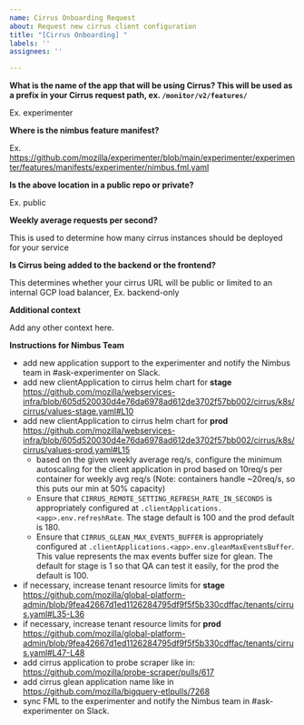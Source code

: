 ```yaml
---
name: Cirrus Onboarding Request
about: Request new cirrus client configuration
title: "[Cirrus Onboarding] "
labels: ''
assignees: ''

---
```


**What is the name of the app that will be using Cirrus? This will be used as a prefix in your Cirrus request path, ex. `/monitor/v2/features/`**

Ex. experimenter

**Where is the nimbus feature manifest?**

Ex. https://github.com/mozilla/experimenter/blob/main/experimenter/experimenter/features/manifests/experimenter/nimbus.fml.yaml

**Is the above location in a public repo or private?**

Ex. public

**Weekly average requests per second?**

This is used to determine how many cirrus instances should be deployed for your service

**Is Cirrus being added to the backend or the frontend?**

This determines whether your cirrus URL will be public or limited to an internal GCP load balancer, Ex. backend-only

**Additional context**

Add any other context here.

**Instructions for Nimbus Team**
- add new application support to the experimenter and notify the Nimbus team in #ask-experimenter on Slack.
- add new clientApplication to cirrus helm chart for **stage** https://github.com/mozilla/webservices-infra/blob/605d520030d4e76da6978ad612de3702f57bb002/cirrus/k8s/cirrus/values-stage.yaml#L10
- add new clientApplication to cirrus helm chart for **prod** https://github.com/mozilla/webservices-infra/blob/605d520030d4e76da6978ad612de3702f57bb002/cirrus/k8s/cirrus/values-prod.yaml#L15
   - based on the given weekly average req/s, configure the minimum autoscaling for the client application in prod based on 10req/s per container for weekly avg req/s (Note: containers handle ~20req/s, so this puts our min at 50% capacity)
   - Ensure that `CIRRUS_REMOTE_SETTING_REFRESH_RATE_IN_SECONDS` is appropriately configured at `.clientApplications.<app>.env.refreshRate`. The stage default is 100 and the prod default is 180.
   - Ensure that `CIRRUS_GLEAN_MAX_EVENTS_BUFFER` is appropriately configured at `.clientApplications.<app>.env.gleanMaxEventsBuffer`. This value represents the max events buffer size for glean. The default for stage is 1 so that QA can test it easily, for the prod the default is 100.
- if necessary, increase tenant resource limits for **stage** https://github.com/mozilla/global-platform-admin/blob/9fea42667d1ed1126284795df9f5f5b330cdffac/tenants/cirrus.yaml#L35-L36
- if necessary, increase tenant resource limits for **prod** https://github.com/mozilla/global-platform-admin/blob/9fea42667d1ed1126284795df9f5f5b330cdffac/tenants/cirrus.yaml#L47-L48
- add cirrus application to probe scraper like in: https://github.com/mozilla/probe-scraper/pulls/617
- add cirrus glean application name like in https://github.com/mozilla/bigquery-etlpulls/7268 
- sync FML to the experimenter and notify the Nimbus team in #ask-experimenter on Slack.
